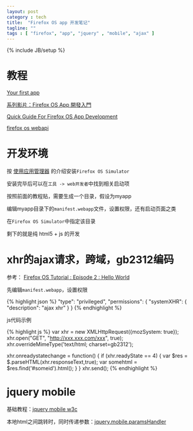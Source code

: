 ```yaml
---
layout: post
category : tech
title:  "Firefox OS app 开发笔记"
tagline: ""
tags : [ "firefox", "app", "jquery" , "mobile", "ajax" ] 
---
```

{% include JB/setup %}

# 教程

[Your first app](https://developer.mozilla.org/zh-CN/Apps/Quickstart/Build/Your_first_app)

[系列影片：Firefox OS App 開發入門](https://developer.mozilla.org/zh-TW/Firefox_OS/Screencast_series:_App_Basics_for_Firefox_OS)

[Quick Guide For Firefox OS App Development](https://leanpub.com/quickguidefirefoxosdevelopment)

[firefox os webapi](https://wiki.mozilla.org/WebAPI)

# 开发环境

按 [使用应用管理器](https://developer.mozilla.org/zh-CN/Firefox_OS/Using_the_App_Manager) 的介绍安装``Firefox OS Simulator``

安装完毕后可以在``工具 -> web开发者``中找到相关启动项

按照前面的教程贴，需要生成一个目录，假设为myapp

编辑myapp目录下的``manifest.webapp``文件，设置权限，还有启动页面之类

在``Firefox OS Simulator``中指定该目录

剩下的就是纯 html5 + js 的开发

# xhr的ajax请求，跨域，gb2312编码

参考： [Firefox OS Tutorial : Episode 2 : Hello World](http://rominirani.com/2013/07/29/firefox-os-tutorial-episode-2-hello-world/)

先编辑``manifest.webapp``，设置权限

{% highlight json %}
"type": "privileged",
"permissions": {
    "systemXHR": { "description": "ajax xhr" }
}
{% endhighlight %}

js代码示例

{% highlight js %}
var xhr = new XMLHttpRequest({mozSystem: true});
xhr.open("GET", "http://xxx.xxx.com/xxx", true);
xhr.overrideMimeType('text/html; charset=gb2312'); 

xhr.onreadystatechange = function() {
    if (xhr.readyState == 4) {
        var $res = $.parseHTML(xhr.responseText,true);
        var somehtml = $res.find('#someid').html();
    }
}
xhr.send();
{% endhighlight %}


# jquery mobile 

基础教程：[jquery mobile w3c](http://www.w3school.com.cn/jquerymobile/index.asp)

本地html之间跳转时，同时传递参数：[jquery.mobile.paramsHandler](https://github.com/CameronAskew/jquery.mobile.paramsHandler)
